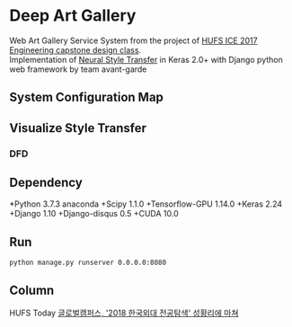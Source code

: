 # Deep Art Gallery
Web Art Gallery Service System from the project of [HUFS ICE 2017 Engineering capstone design class](http://mclab.hufs.ac.kr/wiki/Lectures/CAP/2017/Results/Team_Avante_Garde). </br>
Implementation of [Neural Style Transfer](https://arxiv.org/abs/1508.06576) in Keras 2.0+ with Django python web framework by team avant-garde
 
 ## System Configuration Map
 
 ## Visualize Style Transfer
 
 ### DFD
 
 ## Dependency
*Python 3.7.3 anaconda
+Scipy 1.1.0
+Tensorflow-GPU 1.14.0
+Keras 2.24 
+Django 1.10
+Django-disqus 0.5
+CUDA 10.0

 ## Run
 `python manage.py runserver 0.0.0.0:8080`
 
 ## Column
HUFS Today [글로벌캠퍼스, '2018 한국외대 전공탐색' 성황리에 마쳐](http://builder.hufs.ac.kr/user/indexSub.action?framePath=unknownboard&siteId=hufs&dum=dum&boardId=41994&page=1&command=view&boardSeq=101847637)

